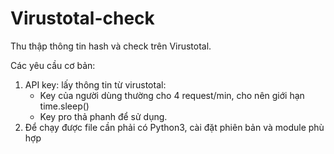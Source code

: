 # Virustotal-check
Thu thập thông tin hash và check trên Virustotal.

Các yêu cầu cơ bản:

1. API key: lấy thông tin từ virustotal:
    - Key của người dùng thường cho 4 request/min, cho nên giới hạn time.sleep()
    - Key pro thả phanh để sử dụng.
2. Để chạy được file cần phải có Python3, cài đặt phiên bản và module phù hợp
